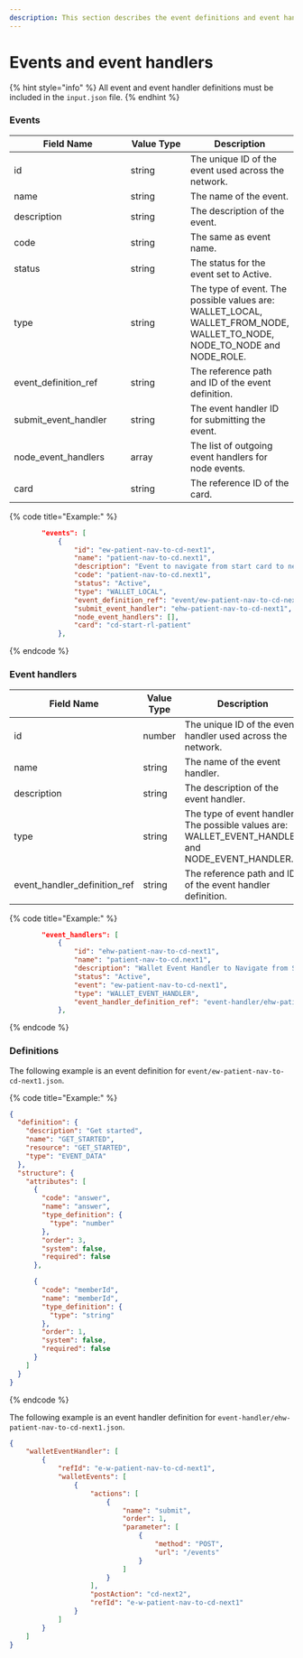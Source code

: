 ```yaml
---
description: This section describes the event definitions and event handler configurations.
---
```


# Events and event handlers

{% hint style="info" %}
All event and event handler definitions must be included in the `input.json` file.
{% endhint %}

### Events

<table><thead><tr><th width="235">Field Name</th><th width="166">Value Type</th><th>Description</th></tr></thead><tbody><tr><td>id</td><td>string</td><td>The unique ID of the event used across the network.</td></tr><tr><td>name</td><td>string</td><td>The name of the event.</td></tr><tr><td>description</td><td>string</td><td>The description of the event.</td></tr><tr><td>code</td><td>string</td><td>The same as event name.</td></tr><tr><td>status</td><td>string</td><td>The status for the event set to Active.</td></tr><tr><td>type</td><td>string</td><td>The type of event. The possible values are: WALLET_LOCAL, WALLET_FROM_NODE, WALLET_TO_NODE, NODE_TO_NODE and NODE_ROLE.</td></tr><tr><td>event_definition_ref</td><td>string</td><td>The reference path and ID of the event definition.</td></tr><tr><td>submit_event_handler</td><td>string</td><td>The event handler ID for submitting the event.</td></tr><tr><td>node_event_handlers</td><td>array</td><td>The list of outgoing event handlers for node events.</td></tr><tr><td>card</td><td>string</td><td>The reference ID of the card.</td></tr></tbody></table>

{% code title="Example:" %}
```json
        "events": [
            {
                "id": "ew-patient-nav-to-cd-next1",
                "name": "patient-nav-to-cd.next1",
                "description": "Event to navigate from start card to next card",
                "code": "patient-nav-to-cd.next1",
                "status": "Active",
                "type": "WALLET_LOCAL",
                "event_definition_ref": "event/ew-patient-nav-to-cd-next1.json",
                "submit_event_handler": "ehw-patient-nav-to-cd-next1",
                "node_event_handlers": [],
                "card": "cd-start-rl-patient"
            },
```
{% endcode %}

### Event handlers

<table><thead><tr><th width="230">Field Name</th><th width="200">Value Type</th><th>Description</th></tr></thead><tbody><tr><td>id</td><td>number</td><td>The unique ID of the event handler used across the network.</td></tr><tr><td>name</td><td>string</td><td>The name of the event handler.</td></tr><tr><td>description</td><td>string</td><td>The description of the event handler.</td></tr><tr><td>type</td><td>string</td><td>The type of event handler. The possible values are: WALLET_EVENT_HANDLER and NODE_EVENT_HANDLER.</td></tr><tr><td>event_handler_definition_ref</td><td>string</td><td>The reference path and ID of the event handler definition.</td></tr></tbody></table>

{% code title="Example:" %}
```json
        "event_handlers": [
            {
                "id": "ehw-patient-nav-to-cd-next1",
                "name": "patient-nav-to-cd.next1",
                "description": "Wallet Event Handler to Navigate from Start to cd-next1",
                "status": "Active",
                "event": "ew-patient-nav-to-cd-next1",
                "type": "WALLET_EVENT_HANDLER",
                "event_handler_definition_ref": "event-handler/ehw-patient-nav-to-cd-next1.json"
            },
```
{% endcode %}

### Definitions

The following example is an event definition for `event/ew-patient-nav-to-cd-next1.json`.

{% code title="Example:" %}
```json
{
  "definition": {
    "description": "Get started",
    "name": "GET_STARTED",
    "resource": "GET_STARTED",
    "type": "EVENT_DATA"
  },
  "structure": {
    "attributes": [
      {
        "code": "answer",
        "name": "answer",
        "type_definition": {
          "type": "number"
        },
        "order": 3,
        "system": false,
        "required": false
      },

      {
        "code": "memberId",
        "name": "memberId",
        "type_definition": {
          "type": "string"
        },
        "order": 1,
        "system": false,
        "required": false
      }
    ]
  }
}
```
{% endcode %}

The following example is an event handler definition for `event-handler/ehw-patient-nav-to-cd-next1.json`.&#x20;

```json
{
    "walletEventHandler": [
        {
            "refId": "e-w-patient-nav-to-cd-next1",
            "walletEvents": [
                {
                    "actions": [
                        {
                            "name": "submit",
                            "order": 1,
                            "parameter": [
                                {
                                    "method": "POST",
                                    "url": "/events"
                                }
                            ]
                        }
                    ],
                    "postAction": "cd-next2",
                    "refId": "e-w-patient-nav-to-cd-next1"
                }
            ]
        }
    ]
}
```
